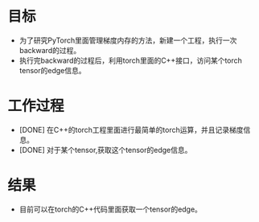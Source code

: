 # 目标
- 为了研究PyTorch里面管理梯度内存的方法，新建一个工程，执行一次backward的过程。
- 执行完backward的过程后，利用torch里面的C++接口，访问某个torch tensor的edge信息。

# 工作过程
- [DONE] 在C++的torch工程里面进行最简单的torch运算，并且记录梯度信息。
- [DONE] 对于某个tensor,获取这个tensor的edge信息。

# 结果
- 目前可以在torch的C++代码里面获取一个tensor的edge。